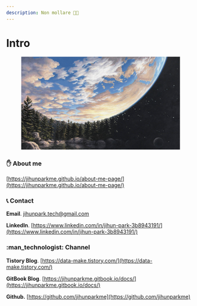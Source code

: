 ```yaml
---
description: Non mollare 💪🏼
---
```


# Intro

<figure><img src=".gitbook/assets/space.jpg" alt=""><figcaption></figcaption></figure>

### :raised_hand: About me

[https://jihunparkme.github.io/about-me-page/](https://jihunparkme.github.io/about-me-page/)

### :telephone_receiver: Contact

**Email**. [jihunpark.tech@gmail.com](mailto:jihunpark.tech@gmail.com)

**LinkedIn**. [https://www.linkedin.com/in/jihun-park-3b8943191/](https://www.linkedin.com/in/jihun-park-3b8943191/)

### :man\_technologist: Channel

**Tistory Blog**. [https://data-make.tistory.com/](https://data-make.tistory.com/)

**GitBook Blog**. [https://jihunparkme.gitbook.io/docs/](https://jihunparkme.gitbook.io/docs/)

**Github.** [https://github.com/jihunparkme](https://github.com/jihunparkme)
